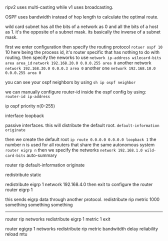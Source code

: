 ripv2 uses multi-casting while v1 uses broadcasting.

OSPF uses bandwidth instead of hop length to calculate the optimal route.

wild card subnet has all the bits of a network as 0 and all the bits of a host as 1.
it's the opposite of a subnet mask.
its basically the inverse of a subnet mask.

first we enter configuration then specify the routing protocol
`rotuer ospf 10`
10 here being the process id, it's router specific that has nothing to do with routing.
then specify the neworks to use
`network ip-address wilecard-bits area area_id`
`network 192.168.20.0 0.0.0.255 area 0`
another network
`network 192.168.30.0 0.0.0.3 area 0`
another one
`network 192.168.10.0 0.0.0.255 area 0`

you can see your ospf neighbors by using
`sh ip ospf neighbor`

we can manually configure router-id inside the ospf config by using:
`router-id ip-address`

ip ospf priority n(0-255)

interface loopback

passive interfaces.
this will distribute the default root.
`default-information originate`

then we create the default root
`ip route 0.0.0.0 0.0.0.0 loopback 1`
the number n is used for all routers that share the same autonomous system
`router eigrp n`
then we specify the networks
`network 192.168.1.0 wild-card-bits`
auto-summary

router rip
default-information originate

redistribute static

redistribute eigrp 1
network 192.168.4.0
then exit to configure the router
router eigrp 1

this sends eigrp data through another protocol.
redistribute rip metric 1000 something something something

---
router rip
networks
redistribute eigrp 1 metric 1
exit

router egigrp 1
networks
redistribute rip metric bandwitdth delay reliability reload mtu
